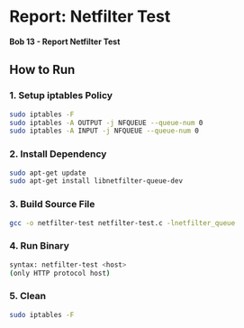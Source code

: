 
# Report: Netfilter Test
**Bob 13 - Report Netfilter Test**

## How to Run

### 1. Setup iptables Policy

```bash
sudo iptables -F
sudo iptables -A OUTPUT -j NFQUEUE --queue-num 0
sudo iptables -A INPUT -j NFQUEUE --queue-num 0
```

### 2. Install Dependency

```bash
sudo apt-get update
sudo apt-get install libnetfilter-queue-dev
```

### 3. Build Source File

```bash
gcc -o netfilter-test netfilter-test.c -lnetfilter_queue
```

### 4. Run Binary

```bash
syntax: netfilter-test <host>
(only HTTP protocol host)
```

### 5. Clean

```bash
sudo iptables -F
```

